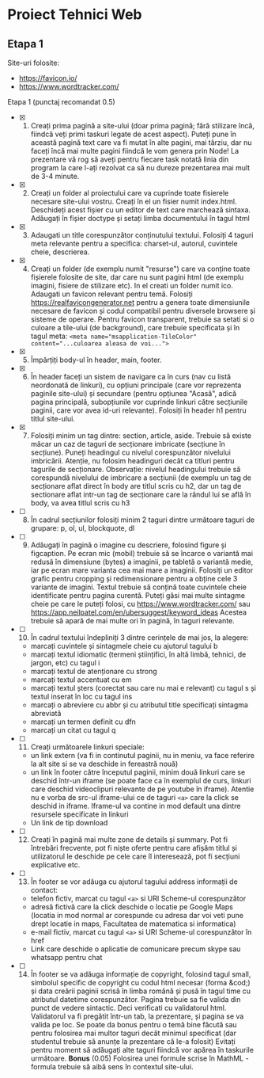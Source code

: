 # Proiect Tehnici Web 

## Etapa 1


Site-uri folosite:
- https://favicon.io/
- https://www.wordtracker.com/


Etapa 1 (punctaj recomandat 0.5)
- [x] 1. Creați prima pagină a site-ului (doar prima pagină; fără stilizare încă, fiindcă veți primi taskuri legate de acest aspect). Puteți pune în această pagină text care va fi mutat în alte pagini, mai târziu, dar nu faceți încă mai multe pagini fiindcă le vom genera prin Node! La prezentare vă rog să aveți pentru fiecare task notată linia din program la care l-ați rezolvat ca să nu dureze prezentarea mai mult de 3-4 minute. 
- [x] 2. Creați un folder al proiectului care va cuprinde toate fisierele necesare site-ului vostru. Creați în el un fisier  numit index.html. Deschideți acest fișier cu un editor de text care marchează sintaxa. Adăugați în fișier doctype și setați limba documentului în tagul html
- [x] 3. Adaugati un title corespunzător conținutului textului. Folosiți 4 taguri meta relevante pentru a specifica: charset-ul, autorul, cuvintele cheie, descrierea.
- [x] 4. Creați un folder (de exemplu numit "resurse") care va conține toate fișierele folosite de site, dar care nu sunt pagini html (de exemplu imagini, fisiere de stilizare etc). In el creati un folder numit ico. Adaugati un favicon relevant pentru temă. Folosiți https://realfavicongenerator.net pentru a genera toate dimensiunile necesare de favicon și codul compatibil pentru diversele browsere și sisteme de operare. Pentru favicon transparent, trebuie sa setati si o culoare a tile-ului (de background), care trebuie specificata și în tagul meta: `<meta name="msapplication-TileColor" content="...culoarea aleasa de voi...">`
- [x] 5. Împărțiți body-ul în header, main, footer.
- [x] 6. În header faceți un sistem de navigare ca în curs (nav cu listă neordonată de linkuri), cu opțiuni  principale (care vor reprezenta paginile site-ului) și secundare (pentru opțiunea "Acasă", adică pagina principală, subopțiunile vor cuprinde linkuri către secțiunile paginii, care vor avea id-uri relevante). Folosiți în header h1 pentru titlul site-ului. 
- [x] 7. Folosiți minim un tag dintre: section, article, aside. Trebuie să existe măcar un caz de taguri de secționare imbricate (secțiune în secțiune). Puneți headingul cu nivelul corespunzător nivelului imbricării. Atenție, nu folosim headinguri decât ca titluri pentru tagurile de secționare. Observație: nivelul headingului trebuie să corespundă nivelului de imbricare a secțiunii (de exemplu un tag de secționare aflat direct în body  are titlul scris cu h2, dar un tag de sectionare aflat intr-un tag de secționare care la rândul lui se află în body, va avea titlul scris cu h3
- [ ] 8. În cadrul secțiunilor folosiți minim 2 taguri dintre următoare taguri de grupare: p, ol, ul, blockquote, dl
- [ ] 9. Adăugați în pagină o imagine cu descriere, folosind figure și figcaption. Pe ecran mic (mobil) trebuie să se încarce o variantă mai redusă în dimensiune (bytes) a imaginii, pe tabletă o variantă medie, iar pe ecran mare varianta cea mai mare a imaginii. Folosiți un editor grafic pentru cropping și redimensionare pentru a obține cele 3 variante de imagini. Textul trebuie să conțină toate cuvintele cheie identificate pentru pagina curentă. Puteți găsi mai multe sintagme cheie pe care le puteți folosi, cu https://www.wordtracker.com/  sau https://app.neilpatel.com/en/ubersuggest/keyword_ideas Acestea trebuie să apară de mai multe ori în pagină, în taguri relevante.
- [ ] 10. În cadrul textului îndepliniți 3 dintre cerințele de mai jos, la alegere:
    - marcați cuvintele și sintagmele cheie cu ajutorul tagului b
    - marcați textul idiomatic (termeni științifici, în altă limbă, tehnici, de jargon, etc) cu tagul i
    - marcați textul de atenționare cu strong
    - marcați textul accentuat cu em
    - marcați textul șters (corectat sau care nu mai e relevant) cu tagul s și textul inserat în loc cu tagul ins
    - marcați o abreviere cu abbr și cu atributul title specificați sintagma abreviată
    - marcați un termen definit cu dfn
    - marcați un citat cu tagul q
- [ ] 11. Creați următoarele linkuri speciale: 
    - un link extern (va fi in continutul paginii, nu in meniu, va face referire la alt site si se va deschide in fereastră nouă)
    - un link în footer către începutul paginii, minim două linkuri care se deschid într-un iframe (se poate face ca în exemplul de curs, linkuri care deschid videoclipuri relevante de pe youtube în iframe). Atentie nu e vorba de src-ul iframe-ului ce de taguri `<a>` care la click se deschid in iframe. Iframe-ul va contine in mod default una dintre resursele specificate in linkuri
    - Un link de tip download
- [ ] 12. Creați în pagină mai multe zone de details și summary. Pot fi întrebări frecvente, pot fi niște oferte pentru care afișăm titlul și utilizatorul le deschide pe cele care îl interesează, pot fi secțiuni explicative etc.
- [ ] 13. În footer se vor adăuga cu ajutorul tagului address informații de contact:
    - telefon fictiv, marcat cu tagul `<a>` si URI Scheme-ul corespunzător
    - adresă fictivă care la click deschide o locatie pe Google Maps (locatia in mod normal ar corespunde cu adresa dar voi veti pune drept locatie in maps, Facultatea de matematica si informatica)
    - e-mail fictiv, marcat cu tagul `<a>` si URI Scheme-ul corespunzător în href
    - Link care deschide o aplicatie de comunicare precum skype sau whatsapp pentru chat
- [ ] 14. În footer se va adăuga informație de copyright, folosind tagul small, simbolul specific de copyright cu codul html necesar (forma &cod;) și data creării paginii scrisă în limba română și pusă în tagul time cu atributul datetime corespunzător. 
Pagina trebuie sa fie valida din punct de vedere sintactic. Deci verificati cu validatorul html. Validatorul va fi pregătit într-un tab, la prezentare, și pagina se va valida pe loc.
Se poate da bonus pentru o temă bine făcută sau pentru folosirea mai multor taguri decât minimul specificat (dar studentul trebuie să anunțe la prezentare că le-a folosit)
Evitați pentru moment să adăugați alte taguri fiindcă vor apărea în taskurile următoare.
**Bonus** (0.05) Folosirea unei formule scrise în MathML - formula trebuie să aibă sens în contextul site-ului.
